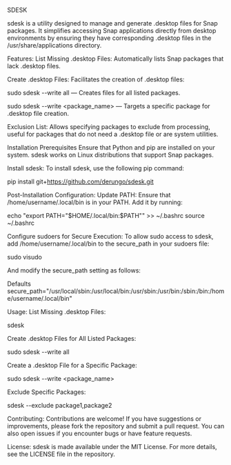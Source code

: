 SDESK

sdesk is a utility designed to manage and generate .desktop files for Snap packages. It simplifies accessing Snap applications directly from desktop environments by ensuring they have corresponding .desktop files in the /usr/share/applications directory.

Features:
List Missing .desktop Files: Automatically lists Snap packages that lack .desktop files.

Create .desktop Files: Facilitates the creation of .desktop files:

sudo sdesk --write all — Creates files for all listed packages.

sudo sdesk --write <package_name> — Targets a specific package for .desktop file creation.

Exclusion List: Allows specifying packages to exclude from processing, useful for packages that do not need a .desktop file or are system utilities.

Installation
Prerequisites
Ensure that Python and pip are installed on your system. sdesk works on Linux distributions that support Snap packages.

Install sdesk:
To install sdesk, use the following pip command:

pip install git+https://github.com/derungo/sdesk.git

Post-Installation Configuration:
Update PATH:
Ensure that /home/username/.local/bin is in your PATH. Add it by running:

echo "export PATH=\"$HOME/.local/bin:\$PATH\"" >> ~/.bashrc
source ~/.bashrc

Configure sudoers for Secure Execution:
To allow sudo access to sdesk, add /home/username/.local/bin to the secure_path in your sudoers file:

sudo visudo

And modify the secure_path setting as follows:

Defaults    secure_path="/usr/local/sbin:/usr/local/bin:/usr/sbin:/usr/bin:/sbin:/bin:/home/username/.local/bin"

Usage:
List Missing .desktop Files:

sdesk

Create .desktop Files for All Listed Packages:

sudo sdesk --write all

Create a .desktop File for a Specific Package:


sudo sdesk --write <package_name>

Exclude Specific Packages:

sdesk --exclude package1,package2

Contributing:
Contributions are welcome! If you have suggestions or improvements, please fork the repository and submit a pull request. You can also open issues if you encounter bugs or have feature requests.

License:
sdesk is made available under the MIT License. For more details, see the LICENSE file in the repository.
